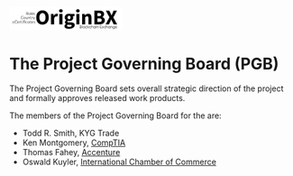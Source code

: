 <img src="artwork/originbx-logo_blck.png" width="200">

# The <open-project-name> Project Governing Board (PGB)

The <open-project-name> Project Governing Board sets overall strategic direction of the project and formally approves released work products. 

The members of the Project Governing Board for the <open-project-name> are: 

- Todd R. Smith, KYG Trade
- Ken Montgomery, [CompTIA](https://www.comptia.org/home)
- Thomas Fahey, [Accenture](https://www.accenture.com/us-en)
- Oswald Kuyler, [International Chamber of Commerce]()
<!-- removing Kevin Cuddeback, [Inveniam](https://inveniam.io/), [kcuddeback@inveniam.io](mailto:kcuddeback@inveniam.io) pending signing of the e-cla 
pending - Lisa McAuley, [Global Trade Professionals Alliance (GTPA)](http://www.gtpalliance.com/), [lisamcauley@gtpalliance.com](mailto:lisamcauley@gtpalliance.com) -->
